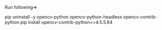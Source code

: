 Run following=>

pip uninstall -y opencv-python opencv-python-headless opencv-contrib-python
pip install opencv-contrib-python==4.5.5.64
